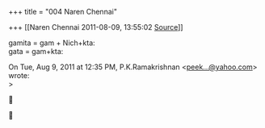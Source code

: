 +++
title = "004 Naren Chennai"

+++
[[Naren Chennai	2011-08-09, 13:55:02 [Source](https://groups.google.com/g/samskrita/c/r3GaNeQWiew)]]



gamita = gam + Nich+kta:  
gata = gam+kta:

On Tue, Aug 9, 2011 at 12:35 PM, P.K.Ramakrishnan \<[peek...@yahoo.com]()\> wrote:  
\>  





